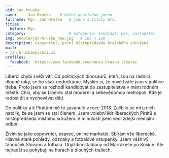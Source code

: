 ```yaml
---
uid: jan.hruska
name:     Jan Hruška  	# běžně používáné jméno
fullname: Mgr. Jan Hruška  	# jméno s tituly etc.
titles:
  before: Mgr.
category:                 	# kategorie: kandidat, pks, zastupitel
img: people/jan-hruska_new.jpg   # 165 x 220
description: Copywriter, první místopředseda krajského sdružení           	# kratký popis, max 160 znaků
mail:
- jan.hruska@pirati.cz
profiles:
  facebook:  https://www.facebook.com/honza.hruska.liberec
---
```

Liberci chybí svěží vítr. Od politických dinosaurů, kteří jsou na radnici dlouhé roky, se ho však nedočkáme. Myslím si, že nové tváře jsou v politice třeba. Proto jsem se rozhodl kandidovat do zastupitelstva v mém rodném městě. Chci, aby se Liberec stal moderní a sebevědomou metropolí. Kde je radost žít a vychovávat děti.

Do politiky a k Pirátům mě to zavanulo v roce 2018. Zalíbilo se mi u nich natolik, že se jsem se stal členem. Jsem volební lídr libereckých Pirátů a místopředseda místního sdružení. V minulosti jsem vedl zdejší mediální odbor.

Živím se jako copywriter, psavec, online marketér. Sbírám vše liberecké. Hlavně staré pohledy, odznaky a fotbalové vstupenky. Jsem vášnivý fanoušek Slovanu a fotbalu. Objíždím stadiony od Marrákeše po Košice. Ale nejradši se pohybuji na horách a dlouhých trailech.